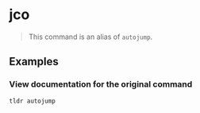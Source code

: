 # jco

> This command is an alias of `autojump`.

## Examples

### View documentation for the original command

```bash
tldr autojump
```
